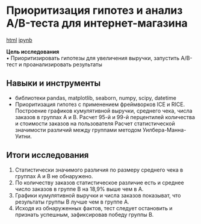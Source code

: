 # Приоритизация гипотез и анализ A/B-теста для интернет-магазина

[html](https://github.com/Lud2022/Portfolio/blob/main/%D0%9F%D1%80%D0%B8%D0%BE%D1%80%D0%B8%D1%82%D0%B8%D0%B7%D0%B0%D1%86%D0%B8%D1%8F%20%D0%B3%D0%B8%D0%BF%D0%BE%D1%82%D0%B5%D0%B7%20%D0%B8%20%D0%B0%D0%BD%D0%B0%D0%BB%D0%B8%D0%B7%20AB-%D1%82%D0%B5%D1%81%D1%82%D0%B0%20%D0%B4%D0%BB%D1%8F%20%D0%B8%D0%BD%D1%82%D0%B5%D1%80%D0%BD%D0%B5%D1%82-%D0%BC%D0%B0%D0%B3%D0%B0%D0%B7%D0%B8%D0%BD%D0%B0/%D0%9F%D1%80%D0%B8%D0%BE%D1%80%D0%B8%D1%82%D0%B8%D0%B7%D0%B0%D1%86%D0%B8%D1%8F%20%D0%B3%D0%B8%D0%BF%D0%BE%D1%82%D0%B5%D0%B7%20%D0%B8%20%D0%B0%D0%BD%D0%B0%D0%BB%D0%B8%D0%B7%20AB%20%D1%82%D0%B5%D1%81%D1%82%D0%B0%20%D0%B4%D0%BB%D1%8F%20%D0%B8%D0%BD%D1%82%D0%B5%D1%80%D0%BD%D0%B5%D1%82-%D0%BC%D0%B0%D0%B3%D0%B0%D0%B7%D0%B8%D0%BD%D0%B0.html)   [ipynb](https://github.com/Lud2022/Portfolio/blob/main/Анализ%20закономерностей%20определяющих%20успешность%20компьютерной%20игры/Анализ%20закономерностей%20определяющих%20успешность%20компьютерной%20игры.ipynb)
 
**Цель исследования** <br/>
•	Приоритизировать гипотезы для увеличения выручки, запустить A/B-тест и проанализировать результаты

## Навыки и инструменты

- библиотеки pandas, matplotlib, seaborn, numpy, scipy, datetime
- Приоритизация гипотез c применением фреймворков ICE и RICE. Построение графиков кумулятивной выручки, среднего чека, числа заказов в группах А и В. Расчет 95-й и 99-й перцентилей количества и стоимости заказов на пользователя
Расчет статистической значимости различий между группами методом Уилбера-Манна-Уитни.

## Итоги исследования

1. Статистически значимого различия по размеру среднего чека в группах А и В не обнаружено.
2. По количеству заказов статистическое различие есть и среднее число заказов в группе В на 18,9% выше чем в А.
3. Графики кумулятивной выручки и числа заказов показыват, что результаты группы В лучше чем в группе А.
4. Исходя из обнаруженных фактов, тест следует остановить и признать успешным, зафиксировав победу группы В. 

